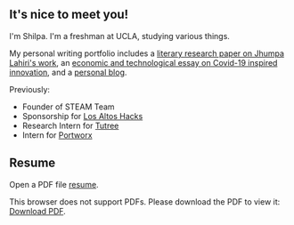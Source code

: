 ## It's nice to meet you!

I'm Shilpa. I'm a freshman at UCLA, studying various things. 

My personal writing portfolio includes a [literary research paper on Jhumpa Lahiri's work](https://docs.google.com/document/d/1kcqNL44ae6O0nsqL5KTu3EWbf3StlrCORGjADGM4yYM/edit?usp=sharing), an [economic and technological essay on Covid-19 inspired innovation](https://medium.com/@shilpa.padiki.rao/covid-19-emerging-technologies-and-their-economic-implications-d46fa8c0f669), and a [personal blog](https://shilpaontheinternet.wordpress.com).

Previously:
- Founder of STEAM Team
- Sponsorship for [Los Altos Hacks](https://www.losaltoshacks.com/)
- Research Intern for [Tutree](http://v2.tutree.com/)
- Intern for [Portworx](https://portworx.com/)

## Resume

<html>
  <body>
    <p>Open a PDF file <a href="https://drive.google.com/file/d/1xQTvctdQknnb4X_ZTIsDMAOIRCEvaV11/view?usp=sharing">resume</a>.</p>
    <p>This browser does not support PDFs. Please download the PDF to view it: <a href="https://drive.google.com/file/d/1xQTvctdQknnb4X_ZTIsDMAOIRCEvaV11/view?usp=sharing">Download PDF</a>.</p>
  </body>
</html>
